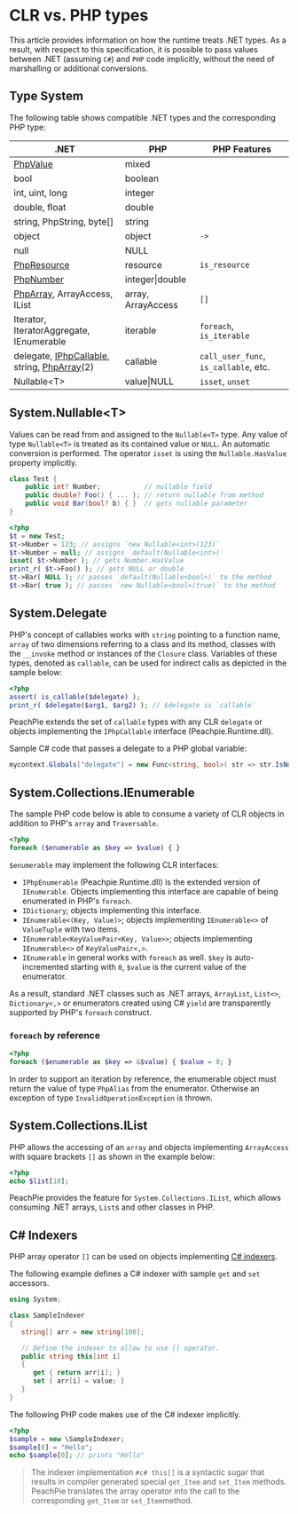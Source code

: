 # CLR vs. PHP types

This article provides information on how the runtime treats .NET types. As a result, with respect to this specification, it is possible to pass values between .NET (assuming `C#`) and `PHP` code implicitly, without the need of marshalling or additional conversions.

## Type System

The following table shows compatible .NET types and the corresponding PHP type:

.NET | PHP | PHP Features
--- | --- | ---
[PhpValue](/api/ref/phpvalue) | mixed | 
bool | boolean | 
int, uint, long | integer | 
double, float | double | 
string, PhpString, byte[] | string | 
object | object | `->`
null | NULL | 
[PhpResource](/api/ref/phpresource) | resource | `is_resource`
[PhpNumber](/api/ref/phpnumber) | integer\|double | 
[PhpArray](/api/ref/phparray), ArrayAccess, IList | array, ArrayAccess | `[]`
Iterator, IteratorAggregate, IEnumerable | iterable | `foreach`, `is_iterable`
delegate, [IPhpCallable](/api/ref/iphpcallable), string, [PhpArray](/api/ref/phparray)(2) | callable | `call_user_func`, `is_callable`, etc.
Nullable&lt;T&gt; | value\|NULL | `isset`, `unset`

## System.Nullable&lt;T&gt;

Values can be read from and assigned to the `Nullable<T>` type. Any value of type `Nullable<T>` is treated as its contained value or `NULL`. An automatic conversion is performed. The operator `isset` is using the `Nullable.HasValue` property implicitly.

```c#
class Test {
    public int? Number;           // nullable field
    public double? Foo() { ... }; // return nullable from method
    public void Bar(bool? b) { }  // gets nullable parameter
}
```

```php
<?php
$t = new Test;
$t->Number = 123; // assigns `new Nullable<int>(123)`
$t->Number = null; // assigns `default(Nullable<int>)`
isset( $t->Number ); // gets Number.HasValue
print_r( $t->Foo() ); // gets NULL or double
$t->Bar( NULL ); // passes `default(Nullable<bool>)` to the method
$t->Bar( true ); // passes `new Nullable<bool>(true)` to the method
```

## System.Delegate

PHP's concept of callables works with `string` pointing to a function name, `array` of two dimensions referring to a class and its method, classes with the `__invoke` method or instances of the `Closure` class. Variables of these types, denoted as `callable`, can be used for indirect calls as depicted in the sample below:

```php
<?php
assert( is_callable($delegate) );
print_r( $delegate($arg1, $arg2) ); // $delegate is `callable`
```

PeachPie extends the set of `callable` types with any CLR `delegate` or objects implementing the `IPhpCallable` interface (Peachpie.Runtime.dll).

Sample C# code that passes a delegate to a PHP global variable:
```c#
mycontext.Globals["delegate"] = new Func<string, bool>( str => str.IsNormalized() );
```

## System.Collections.IEnumerable

The sample PHP code below is able to consume a variety of CLR objects in addition to PHP's `array` and `Traversable`.

```php
<?php
foreach ($enumerable as $key => $value) { }
```

`$enumerable` may implement the following CLR interfaces:

- `IPhpEnumerable` (Peachpie.Runtime.dll) is the extended version of `IEnumerable`. Objects implementing this interface are capable of being enumerated in PHP's `foreach`.
- `IDictionary`; objects implementing this interface.
- `IEnumerable<(Key, Value)>`; objects implementing `IEnumerable<>` of `ValueTuple` with two items.
- `IEnumerable<KeyValuePair<Key, Value>>`; objects implementing `IEnumerable<>` of `KeyValuePair<,>`.
- `IEnumerable` in general works with `foreach` as well. `$key` is auto-incremented starting with `0`, `$value` is the current value of the enumerator.

As a result, standard .NET classes such as .NET arrays, `ArrayList`, `List<>`, `Dictionary<,>` or enumerators created using C# `yield` are transparently supported by PHP's `foreach` construct.

### `foreach` by reference

```php
<?php
foreach ($enumerable as $key => &$value) { $value = 0; }
```
In order to support an iteration by reference, the enumerable object must return the value of type `PhpAlias` from the enumerator. Otherwise an exception of type `InvalidOperationException` is thrown.

## System.Collections.IList

PHP allows the accessing of an `array` and objects implementing `ArrayAccess` with square brackets `[]` as shown in the example below:

```php
<?php
echo $list[10];
```

PeachPie provides the feature for `System.Collections.IList`, which allows consuming .NET arrays, `List`s and other classes in PHP.

## C# Indexers

PHP array operator `[]` can be used on objects implementing [C# indexers](https://docs.microsoft.com/en-us/dotnet/csharp/programming-guide/indexers/). 

The following example defines a C# indexer with sample `get` and `set` accessors.

```c#
using System;

class SampleIndexer
{
   string[] arr = new string[100];

   // Define the indexer to allow to use [] operator.
   public string this[int i]
   {
      get { return arr[i]; }
      set { arr[i] = value; }
   }
}
```

The following PHP code makes use of the C# indexer implicitly.

```php
<?php
$sample = new \SampleIndexer;
$sample[0] = "Hello";
echo $sample[0]; // prints "Hello"
```

> The indexer implementation `#c# this[]` is a syntactic sugar that results in compiler generated special `get_Item` and `set_Item` methods. PeachPie translates the array operator into the call to the corresponding `get_Item` or `set_Item`method.
